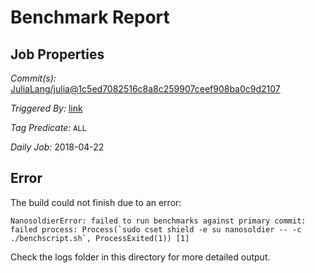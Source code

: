 # Benchmark Report

## Job Properties

*Commit(s):* [JuliaLang/julia@1c5ed7082516c8a8c259907ceef908ba0c9d2107](https://github.com/JuliaLang/julia/commit/1c5ed7082516c8a8c259907ceef908ba0c9d2107)

*Triggered By:* [link](https://github.com/JuliaLang/julia/commit/1c5ed7082516c8a8c259907ceef908ba0c9d2107#commitcomment-28685187)

*Tag Predicate:* `ALL`

*Daily Job:* 2018-04-22

## Error

The build could not finish due to an error:

```
NanosoldierError: failed to run benchmarks against primary commit: failed process: Process(`sudo cset shield -e su nanosoldier -- -c ./benchscript.sh`, ProcessExited(1)) [1]
```

Check the logs folder in this directory for more detailed output.

